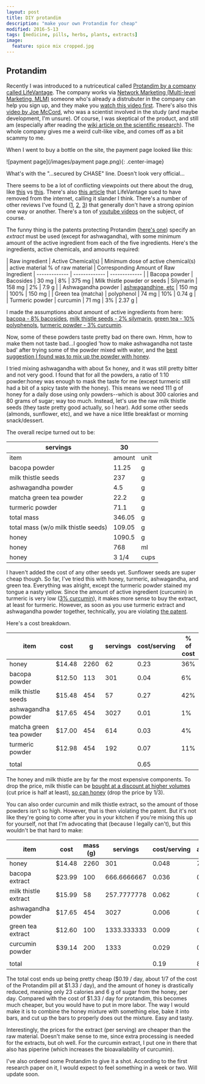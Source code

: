 ```yaml
---
layout: post
title: DIY protandim
description: "make your own Protandim for cheap"
modified: 2016-5-13
tags: [medicine, pills, herbs, plants, extracts]
image:
  feature: spice mix cropped.jpg
---
```


## Protandim

Recently I was introduced to a nutriceutical called [Protandim by a company called LifeVantage](http://www.lifevantage.com/).  The company works via [Network Marketing (Multi-level Marketing, MLM)](https://en.wikipedia.org/wiki/Multi-level_marketing) someone who's already a distrubuter in the company can help you sign up, and they make you [watch this video first](https://www.youtube.com/watch?v=LTBpSjiTWv0).  There's also this [video by Joe McCord](https://www.youtube.com/watch?v=_45LiaZzt8w&feature=youtu.be), who was a scientist involved in the study (and maybe development, I'm unsure).  Of course, I was skeptical of the product, and still am (especially after reading the [wiki article on the scientific research](https://en.wikipedia.org/wiki/Protandim#Research)).  The whole company gives me a weird cult-like vibe, and comes off as a bit scammy to me.

When I went to buy a bottle on the site, the payment page looked like this:

![payment page](/images/payment page.png){: .center-image}

What's with the "...secured by CHASE" line.  Doesn't look very official... 

There seems to be a lot of conflicting viewpoints out there about the drug, like [this](https://www.google.com/url?sa=t&rct=j&q=&esrc=s&source=web&cd=6&cad=rja&uact=8&ved=0ahUKEwjN_NaZhKvMAhWLzoMKHXYGD9MQFggrMAU&url=http%3A%2F%2Fprotandimretort.com%2Fprotandim-dr-mccord-inventor-vs-paul-myhill%2F&usg=AFQjCNHfl8PjAE6EQvvv197z4ZaXwQbE3w&sig2=P1ogDLzPd_EWKqkUCq6ZCw) vs [this](http://protandimretort.com/protandim-dr-mccord-inventor-vs-paul-myhill/).  There's also [this article](http://web.archive.org/web/20101114031418/http://www.lazymanandmoney.com/lifevantage-protandim-scam) that LifeVantage sued to have removed from the internet, calling it slander I think.  There's a number of other reviews I've found ([1](http://supplement-geek.com/protandim-research-review-lifevantage/), [2](http://themedicineguy.com/protandim-life-extender-or-money-waster/), [3](https://www.sciencebasedmedicine.org/protandim-another-kind-of-antioxidant/)) that generally don't have a strong opinion one way or another.  There's a ton of [youtube videos](https://www.youtube.com/results?search_query=protandim) on the subject, of course.

The funny thing is the patents protecting Protandim ([here's one](https://www.google.com/patents/US7923045?dq=protandim&hl=en&sa=X&ved=0ahUKEwjIp_SvgavMAhXHxIMKHeCTD5IQ6AEIHDAA)) specify an *extract* must be used (except for ashwagandha), with some minimum amount of the active ingredient from each of the five ingredients.  Here's the ingredients, active chemicals, and amounts required:

| Raw ingredient | Active Chemical(s) | Minimum dose of active chemical(s) | active material % of raw material | Corresponding Amount of Raw Ingredient
| ------------- | ------------- | ------------- |
| Bacopa powder  | Bacosides  | 30 mg | 8% | 375 mg
| Milk thistle powder or seeds  | Silymarin  | 158 mg | 2% | 7.9 g |
| Ashwagandha powder  | [ashwagandhine, etc](https://www.mountainroseherbs.com/products/ashwagandha-root-powder/profile)  | 150 mg | 100% | 150 mg |
| Green tea (matcha)  | polyphenol  | 74 mg | 10% | 0.74 g |
| Turmeric powder  | curcumin  | 71 mg | 3% | 2.37 g |


I made the assumptions about amount of active ingredients from here: [bacopa - 8% bacosides](https://examine.com/supplements/bacopa-monnieri/), [milk thistle seeds - 2% silymarin](https://examine.com/supplements/bacopa-monnieri/), [green tea - 10% polyphenols](http://www.teatech.com/faqs.php), [turmeric powder - 3% curcumin](http://www.ncbi.nlm.nih.gov/pubmed/17044766).

Now, some of these powders taste pretty bad on there own.  Hmm, how to make them not taste bad...I googled 'how to make ashwagandha not taste bad' after trying some of the powder mixed with water, and the [best suggestion I found was to mix up the powder with honey](https://www.quora.com/Whats-the-best-way-to-consume-Ashwagandha-powder).

I tried mixing ashwagandha with about 5x honey, and it was still pretty bitter and not very good.  I found that for all the powders, a ratio of 1:10 powder:honey was enough to mask the taste for me (except turmeric still had a bit of a spicy taste with the honey).  This means we need 111 g of honey for a daily dose using only powders--which is about 300 calories and 80 grams of sugar; way too much.  Instead, let's use the raw milk thistle seeds (they taste pretty good actually, so I hear).  Add some other seeds (almonds, sunflower, etc), and we have a nice little breakfast or morning snack/dessert.

The overall recipe turned out to be:

| servings                        | 30      |      |
|---------------------------------|---------|------|
| item                            | amount  | unit |
| bacopa powder                   | 11.25   | g    |
| milk thistle seeds              | 237     | g    |
| ashwagandha powder              | 4.5     | g    |
| matcha green tea powder         | 22.2    | g    |
| turmeric powder                 | 71.1    | g    |
| total mass                      | 346.05  | g    |
| total mass (w/o milk thistle seeds) | 109.05  | g    |
| honey                           | 1090.5  | g    |
| honey                           | 768 | ml   |
| honey                           | 3 1/4     | cups |

I haven't added the cost of any other seeds yet.  Sunflower seeds are super cheap though.
So far, I've tried this with honey, turmeric, ashwagandha, and green tea.  Everything was alright, except the turmeric powder stained my tongue a nasty yellow.  Since the amount of active ingredient (curcumin) in turmeric is very low ([3% curcumin](http://www.ncbi.nlm.nih.gov/pubmed/17044766)), it makes more sense to buy the extract, at least for turmeric.  However, as soon as you use turmeric extract and ashwagandha powder together, technically, you are violating [the patent](https://www.google.com/patents/US7923045?dq=protandim&hl=en&sa=X&ved=0ahUKEwjIp_SvgavMAhXHxIMKHeCTD5IQ6AEIHDAA).


Here's a cost breakdown.

| item                    | cost  | g    | servings | cost/serving | % of cost | link                                                                                                                                                          |
|-------------------------|-------|------|----------|--------------|-----------|---------------------------------------------------------------------------------------------------------------------------------------------------------------|
| honey                   | $14.48 | 2260 | 62       | 0.23         | 36%       | [link](http://www.walmart.com/ip/Pure-N-Simple-100-Pure-Honey-80-oz/19857743?reviews_limit=10&)                                                                       |
| bacopa powder           | $12.50  | 113  | 301      | 0.04         | 6%        | [link](http://www.ebay.com/itm/4-oz-Bacopa-Monnieri-Powder-Bacopa-Monnieri-113-g-25-lb-/181819981382?hash=item2a5550be46:g:idAAAOSwqu9VQSqS)                          |
| milk thistle seeds      | $15.48 | 454  | 57       | 0.27         | 42%       | [link](http://www.ebay.com/itm/Milk-Thistle-Seeds-Organic-1-lb-Pkg-/182046952805?hash=item2a62d80d65:g:ViIAAOSwoBtW3c0N)                                          |
| ashwagandha powder      | $17.65 | 454  | 3027     | 0.01         | 1%        | [link](http://www.ebay.com/itm/Ashwagandha-Root-Powder-1-LB-16oz-Withania-Somnifera-Non-GMO-/300951025064?var=&hash=item46121435a8:m:mGlOR7esWOL8llOYe-dBgcg)         |
| matcha green tea powder | $17.00    | 454  | 614      | 0.03         | 4%        | [link](http://www.ebay.com/itm/PURE-MATCHA-GREEN-TEA-POWDER-100-NATURAL-1-LB-16-OZ-/151904213664?hash=item235e325aa0:g:mxYAAOSwHQ9WYHbY)                              |
| turmeric powder         | $12.98 | 454  | 192      | 0.07         | 11%       | [link](http://www.ebay.com/itm/100-Pure-HIGHEST-QUALITY-1Lb-TURMERIC-ROOT-GROUND-POWDER-Curcuma-Longa-16oz-453g-/381532902602?hash=item58d52214ca:g:Gg0AAOSwpzdWqrYL) |
|                         |       |      |          |              |           |                                                                                                                                                               |
| total                   |       |      |          | 0.65         |           |    

The honey and milk thistle are by far the most expensive components.  To drop the price, milk thistle can be [bought at a discount at higher volumes](http://www.herbco.com/p-380-milk-thistle-seed-whole.aspx?test=zeros&utm_expid=8790734-0.3AeVqw8lSiWXCekb73M-rw.1&gclid=CjwKEAjwgPe4BRCB66GG8PO69QkSJAC4EhHhS3iCKx-efUbnlDksK3ApFaSmpyqYHM1l0yiEnYzGAhoCLyzw_wcB&utm_referrer=https%3A%2F%2Fwww.google.com%2F) (cut price is half at least), [so can honey](http://www.webstaurantstore.com/monarchs-choice-bakers-special-honey-60-lb-pail/789HONBAKE60.html?utm_source=Google&utm_medium=cpc&utm_campaign=GoogleShopping&gclid=CjwKEAjwgPe4BRCB66GG8PO69QkSJAC4EhHhy6P7wW0oKPYBUF5oEGUEJ9pddzW8uF8tHZOJdU44mBoC0kXw_wcB) (drop the price by 1/3).

You can also order curcumin and milk thistle extract, so the amount of those powders isn't so high.  However, that is then violating the patent.  But it's not like they're going to come after you in your kitchen if you're mixing this up for yourself, not that I'm advocating that (because I legally can't), but this wouldn't be that hard to make:

| item                 | cost   | mass (g) | servings    | cost/serving | amount/serving |                                                                                                                                                                                  |
|----------------------|--------|----------|-------------|--------------|----------------|----------------------------------------------------------------------------------------------------------------------------------------------------------------------------------|
| honey                | $14.48 | 2260     | 301         | 0.048        | 7.500          | [link](http://www.walmart.com/ip/Pure-N-Simple-100-Pure-Honey-80-oz/19857743?reviews_limit=10&)                                                                                  |
| bacopa extract       | $23.99 | 100      | 666.6666667 | 0.036        | 0.150          | [link](http://www.ebay.com/itm/Bacopa-Monnieri-50-1-Extract-Powder-50-Bacosides-Memory-Supplement-Free-Postage-/172087370558?var=&hash=item281134e33e:m:mOBY09syzLVzErfrYJhtwzw) |
| milk thistle extract | $15.99 | 58       | 257.7777778 | 0.062        | 0.225          | [link](http://www.ebay.com/itm/Milk-Thistle-80-Silymarin-Natural-Seed-Extract-Powder-Silybum-marianum-/111742973795?var=&hash=item1a04667763:m:m-FMUtm6RFAOOtExOMnvWdw)          |
| ashwagandha powder   | $17.65 | 454      | 3027        | 0.006        | 0.150          | [link](http://www.ebay.com/itm/Ashwagandha-Root-Powder-1-LB-16oz-Withania-Somnifera-Non-GMO-/300951025064?var=&hash=item46121435a8:m:mGlOR7esWOL8llOYe-dBgcg)                    |
| green tea extract    | $12.60 | 100      | 1333.333333 | 0.009        | 0.075          | [link](http://www.ebay.com/itm/100g-Green-Tea-EXTRACT-Powder-98-Polyphenol-50-EGCG-80-Catechins-FREE-SHIP-/151565216451?hash=item2349fdaac3:g:ZK0AAOSwmrlUxA3Q)                  |
| curcumin powder      | $39.14 | 200      | 1333        | 0.029        | 0.150          | [link](http://www.ebay.com/itm/Turmeric-Curcumin-95-Piperine-Powder-Extract-Supplement-High-Bioavailability-/172003708801?)                                                      |
|                      |        |          |             |              |                |                                                                                                                                                                                  |
| total                |        |          |             | 0.19         | 8.250          |               

The total cost ends up being pretty cheap ($0.19 / day, about 1/7 of the cost of the Protandim pill at $1.33 / day), and the amount of honey is drastically reduced, meaning only 23 calories and 6 g of sugar from the honey, per day.  Compared with the cost of $1.33 / day for protandim, this becomes much cheaper, but you would have to put in more labor.  The way I would make it is to combine the honey mixture with something else, bake it into bars, and cut up the bars to properly does out the mixture.  Easy and tasty.

Interestingly, the prices for the extract (per serving) are cheaper than the raw material.  Doesn't make sense to me, since extra processing is needed for the extracts, but oh well.  For the curcumin extract, I put one in there that also has piperine (which increases the bioavailability of curcumin).

I've also ordered some Protandim to give it a shot.  According to the first research paper on it, I would expect to feel something in a week or two.  Will update soon.